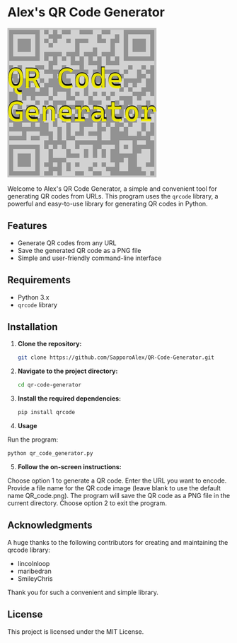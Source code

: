 # Alex's QR Code Generator

![QR Code Generator](preview.png)

Welcome to Alex's QR Code Generator, a simple and convenient tool for generating QR codes from URLs. This program uses the `qrcode` library, a powerful and easy-to-use library for generating QR codes in Python.

## Features

- Generate QR codes from any URL
- Save the generated QR code as a PNG file
- Simple and user-friendly command-line interface

## Requirements

- Python 3.x
- `qrcode` library

## Installation

1. **Clone the repository:**

   ```sh
   git clone https://github.com/SapporoAlex/QR-Code-Generator.git
   ```
2. **Navigate to the project directory:**

   ```sh
   cd qr-code-generator
   ```

3. **Install the required dependencies:**

   ```sh
   pip install qrcode
   ```
4. **Usage**

Run the program:
   ```sh
   python qr_code_generator.py
   ```
5. **Follow the on-screen instructions:**

Choose option 1 to generate a QR code.
Enter the URL you want to encode.
Provide a file name for the QR code image (leave blank to use the default name QR_code.png).
The program will save the QR code as a PNG file in the current directory.
Choose option 2 to exit the program.


## Acknowledgments
A huge thanks to the following contributors for creating and maintaining the qrcode library:

- lincolnloop
- maribedran
- SmileyChris

Thank you for such a convenient and simple library.

## License
This project is licensed under the MIT License.
